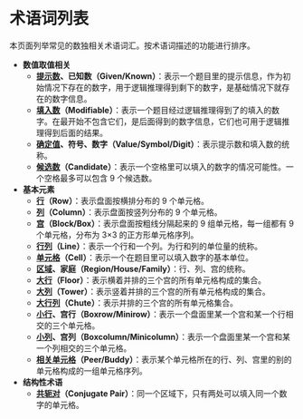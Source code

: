 # 术语词列表

本页面列举常见的数独相关术语词汇。按术语词描述的功能进行排序。

* **数值取值相关**
  * **[提示数](given)、已知数（Given/Known）**：表示一个题目里的提示信息，作为初始情况下存在的数字，用于逻辑推理得到剩下的数字，是基础情况下就存在的数字信息。
  * **[填入数](modifiable)（Modifiable）**：表示一个题目经过逻辑推理得到了的填入的数字。在最开始不包含它们，是后面得到的数字信息，它们也可用于逻辑推理得到后面的结果。
  * **[确定值](value)、符号、数字（Value/Symbol/Digit）**：表示提示数和填入数的统称。
  * **[候选数](candidate)（Candidate）**：表示一个空格里可以填入的数字的情况可能性。一个空格最多可以包含 9 个候选数。
* **基本元素**
  * **[行](row)（Row）**：表示盘面按横排分布的 9 个单元格。
  * **[列](column)（Column）**：表示盘面按竖列分布的 9 个单元格。
  * **[宫](block)（Block/Box）**：表示盘面按粗线分隔起来的 9 组单元格，每一组都有 9 个单元格，分布为 3×3 的正方形单元格序列。
  * **[行列](line)（Line）**：表示一个行和一个列。为行和列的单位量的统称。
  * **[单元格](cell)（Cell）**：表示一个在题目里可以填入数字的基本单位。
  * **[区域](house)、家庭（Region/House/Family）**：行、列、宫的统称。
  * **[大行](floor)（Floor）**：表示横着并排的三个宫的所有单元格构成的集合。
  * **[大列](tower)（Tower）**：表示竖着并排的三个宫的所有单元格构成的集合。
  * **[大行列](chute)（Chute）**：表示并排的三个宫的所有单元格集合。
  * **[小行](boxrow)、宫行（Boxrow/Minirow）**：表示一个盘面里某一个宫和某一个行相交的三个单元格。
  * **[小列](boxcolumn)、宫列（Boxcolumn/Minicolumn）**：表示一个盘面里某一个宫和某一个列相交的三个单元格。
  * **[相关单元格](peer)（Peer/Buddy）**：表示某个单元格所在的行、列、宫里的别的单元格构成的一组单元格序列。
* **结构性术语**
  * **[共轭对](conjugate-pair)（Conjugate Pair）**：同一个区域下，只有两处可以填入同一个数字的单元格。

